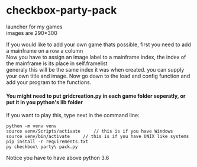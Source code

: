 # checkbox-party-pack  
launcher for my games  
images are 290*300    
  
If you would like to add your own game thats possible, first you need to add a mainframe on a row a column   
Now you have to assign an image label to a mainframe index, the index of the mainframe is its place in self.framelist  
generaly this will be the same index it was when created.
you can supply your own title and image.
Now go down to the load and config function and add your program to the functions.  
  
  
#### You might need to put gridcreation.py in each game folder seperatly, or put it in you python's lib folder

If you want to play this, type next in the command line:
```
python -m venv venv
source venv/Scripts/activate     // this is if you have Windows
source venv/bin/activate     // this is if you have UNIX like systems
pip install -r requirements.txt
py checkbox\ party\ pack.py
```
Notice you have to have above python 3.6
